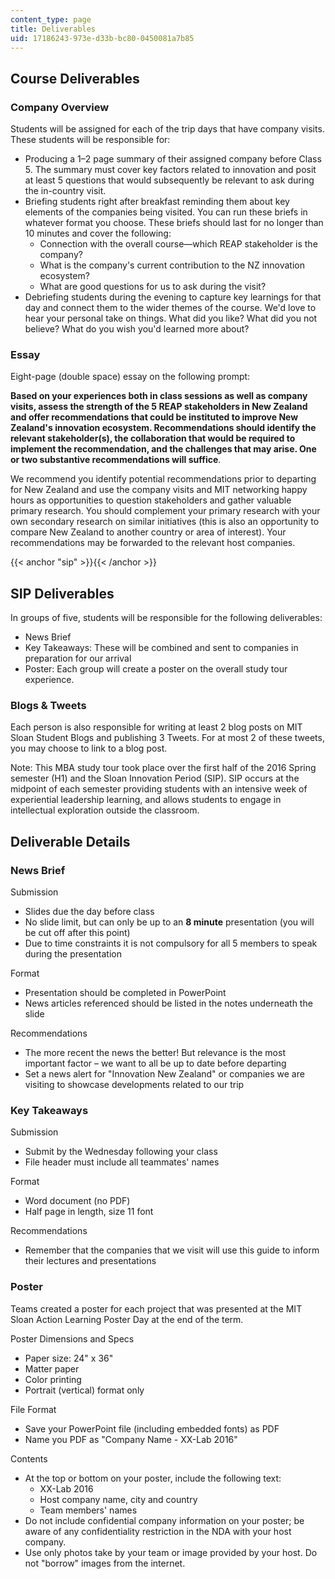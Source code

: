 ```yaml
---
content_type: page
title: Deliverables
uid: 17186243-973e-d33b-bc80-0450081a7b85
---
```


Course Deliverables
-------------------

### Company Overview

Students will be assigned for each of the trip days that have company visits. These students will be responsible for:

*   Producing a 1–2 page summary of their assigned company before Class 5. The summary must cover key factors related to innovation and posit at least 5 questions that would subsequently be relevant to ask during the in-country visit.
*   Briefing students right after breakfast reminding them about key elements of the companies being visited. You can run these briefs in whatever format you choose. These briefs should last for no longer than 10 minutes and cover the following:
    *   Connection with the overall course—which REAP stakeholder is the company?
    *   What is the company's current contribution to the NZ innovation ecosystem?
    *   What are good questions for us to ask during the visit?
*   Debriefing students during the evening to capture key learnings for that day and connect them to the wider themes of the course. We'd love to hear your personal take on things. What did you like? What did you not believe? What do you wish you'd learned more about?

### Essay

Eight-page (double space) essay on the following prompt:

**Based on your experiences both in class sessions as well as company visits, assess the strength of the 5 REAP stakeholders in New Zealand and offer recommendations that could be instituted to improve New Zealand's innovation ecosystem. Recommendations should identify the relevant stakeholder(s), the collaboration that would be required to implement the recommendation, and the challenges that may arise. One or two substantive recommendations will suffice**.

We recommend you identify potential recommendations prior to departing for New Zealand and use the company visits and MIT networking happy hours as opportunities to question stakeholders and gather valuable primary research. You should complement your primary research with your own secondary research on similar initiatives (this is also an opportunity to compare New Zealand to another country or area of interest). Your recommendations may be forwarded to the relevant host companies.

{{< anchor "sip" >}}{{< /anchor >}}

SIP Deliverables
----------------

In groups of five, students will be responsible for the following deliverables:

*   News Brief
*   Key Takeaways: These will be combined and sent to companies in preparation for our arrival
*   Poster: Each group will create a poster on the overall study tour experience.

### Blogs & Tweets

Each person is also responsible for writing at least 2 blog posts on MIT Sloan Student Blogs and publishing 3 Tweets. For at most 2 of these tweets, you may choose to link to a blog post.

Note: This MBA study tour took place over the first half of the 2016 Spring semester (H1) and the Sloan Innovation Period (SIP). SIP occurs at the midpoint of each semester providing students with an intensive week of experiential leadership learning, and allows students to engage in intellectual exploration outside the classroom.

Deliverable Details
-------------------

### News Brief

Submission

*   Slides due the day before class
*   No slide limit, but can only be up to an **8 minute** presentation (you will be cut off after this point)
*   Due to time constraints it is not compulsory for all 5 members to speak during the presentation

Format

*   Presentation should be completed in PowerPoint
*   News articles referenced should be listed in the notes underneath the slide

Recommendations

*   The more recent the news the better! But relevance is the most important factor – we want to all be up to date before departing
*   Set a news alert for "Innovation New Zealand" or companies we are visiting to showcase developments related to our trip

### Key Takeaways

Submission

*   Submit by the Wednesday following your class
*   File header must include all teammates' names

Format

*   Word document (no PDF)
*   Half page in length, size 11 font

Recommendations

*   Remember that the companies that we visit will use this guide to inform their lectures and presentations

### Poster

Teams created a poster for each project that was presented at the MIT Sloan Action Learning Poster Day at the end of the term.

Poster Dimensions and Specs

*   Paper size: 24" x 36"
*   Matter paper
*   Color printing
*   Portrait (vertical) format only

File Format

*   Save your PowerPoint file (including embedded fonts) as PDF
*   Name you PDF as "Company Name - XX-Lab 2016"

Contents

*   At the top or bottom on your poster, include the following text:
    *   XX-Lab 2016
    *   Host company name, city and country
    *   Team members' names
*   Do not include confidential company information on your poster; be aware of any confidentiality restriction in the NDA with your host company.
*   Use only photos take by your team or image provided by your host. Do not "borrow" images from the internet.